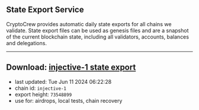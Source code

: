 ## State Export Service
CryptoCrew provides automatic daily state exports for all chains we validate. State export files can be used as genesis files and are a snapshot of the current blockchain state, including all validators, accounts, balances and delegations.

---
**Download: [injective-1 state export](https://dl-eu2.ccvalidators.com/SERVICE/injective/injective-1_export_73548899.json)**
---

- last updated: Tue Jun 11 2024 06:22:28
- chain id: `injective-1`
- export height: `73548899`
- use for: airdrops, local tests, chain recovery
